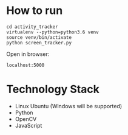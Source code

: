 # How to run

```
cd activity_tracker
virtualenv --python=python3.6 venv
source venv/bin/activate
python screen_tracker.py
```

Open in browser:

```
localhost:5000
```

# Technology Stack

- Linux Ubuntu (Windows will be supported)
- Python
- OpenCV
- JavaScript